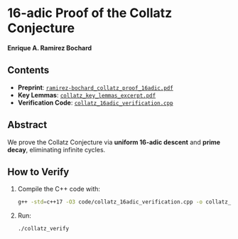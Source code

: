 # 16-adic Proof of the Collatz Conjecture  
**Enrique A. Ramirez Bochard**  

## Contents  
- **Preprint**: [`ramirez-bochard_collatz_proof_16adic.pdf`](docs/ramirez-bochard_collatz_proof_16adic_2024_05_26.pdf)  
- **Key Lemmas**: [`collatz_key_lemmas_excerpt.pdf`](docs/collatz_key_lemmas_excerpt.pdf)  
- **Verification Code**: [`collatz_16adic_verification.cpp`](code/collatz_16adic_verification.cpp)  

## Abstract  
We prove the Collatz Conjecture via **uniform 16-adic descent** and **prime decay**, eliminating infinite cycles.  

## How to Verify  
1. Compile the C++ code with:  
   ```bash
   g++ -std=c++17 -O3 code/collatz_16adic_verification.cpp -o collatz_verify
   ```  
2. Run:  
   ```bash
   ./collatz_verify
   ```  
